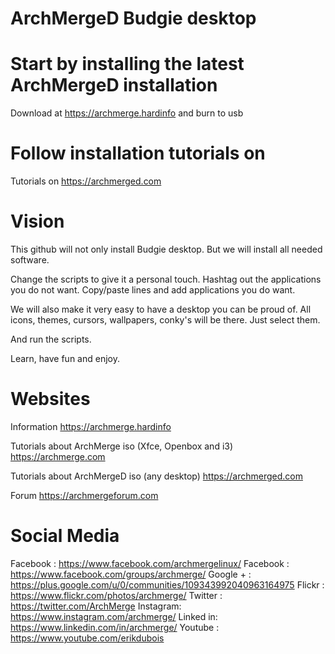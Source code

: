 # ArchMergeD Budgie desktop

# Start by installing the latest ArchMergeD installation

Download at https://archmerge.hardinfo and burn to usb

# Follow installation tutorials on

Tutorials on https://archmerged.com

# Vision

This github will not only install Budgie desktop.
But we will install all needed software.

Change the scripts to give it a personal touch.
Hashtag out the applications you do not want.
Copy/paste lines and add applications you do want.

We will also make it very easy to have a desktop you can be proud of.
All icons, themes, cursors, wallpapers, conky's  will be there.
Just select them.

And run the scripts.

Learn, have fun and enjoy.


# Websites

Information
https://archmerge.hardinfo

Tutorials about ArchMerge iso (Xfce, Openbox and i3)
https://archmerge.com

Tutorials about ArchMergeD iso (any desktop)
https://archmerged.com

Forum
https://archmergeforum.com


# Social Media

Facebook : https://www.facebook.com/archmergelinux/
Facebook : https://www.facebook.com/groups/archmerge/
Google + : https://plus.google.com/u/0/communities/109343992040963164975
Flickr   : https://www.flickr.com/photos/archmerge/
Twitter  : https://twitter.com/ArchMerge
Instagram: https://www.instagram.com/archmerge/
Linked in: https://www.linkedin.com/in/archmerge/
Youtube  : https://www.youtube.com/erikdubois
